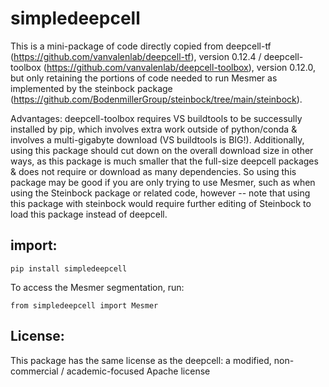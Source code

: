 # simpledeepcell
This is a mini-package of code directly copied from deepcell-tf (https://github.com/vanvalenlab/deepcell-tf), version 0.12.4 / deepcell-toolbox (https://github.com/vanvalenlab/deepcell-toolbox), version 0.12.0, but only retaining the portions of code needed to run Mesmer as implemented by the steinbock package (https://github.com/BodenmillerGroup/steinbock/tree/main/steinbock).

Advantages: deepcell-toolbox requires VS buildtools to be successully installed by pip, which involves extra work outside of python/conda & involves a multi-gigabyte download (VS buildtools is BIG!). Additionally, using this package should cut down on the overall download size in other ways, as this package is much smaller that the full-size deepcell packages & does not require or download as many dependencies.
So using this package may be good if you are only trying to use Mesmer, such as when using the Steinbock package or related code, however -- note that using this package with steinbock would require further editing of Steinbock to load this package instead of deepcell.

## import:

    pip install simpledeepcell

To access the Mesmer segmentation, run:

    from simpledeepcell import Mesmer

## License:

This package has the same license as the deepcell: a modified, non-commercial / academic-focused Apache license
